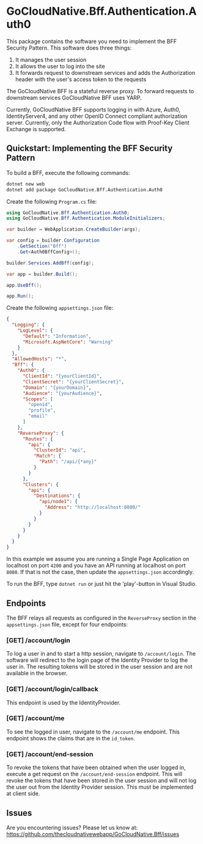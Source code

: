 # GoCloudNative.Bff.Authentication.Auth0

This package contains the software you need to implement the BFF Security Pattern. This software does three things:

1. It manages the user session
2. It allows the user to log into the site
3. It forwards request to downstream services and adds the Authorization header with the user's access token to the requests

The GoCloudNative BFF is a stateful reverse proxy. To forward requests to downstream services GoCloudNative BFF uses YARP.

Currently, GoCloudNative BFF supports logging in with Azure, Auth0, IdentityServer4, and any other OpenID Connect compliant authorization server. Currently, only the Authorization Code flow with Proof-Key Client Exchange is supported.

## Quickstart: Implementing the BFF Security Pattern

To build a BFF, execute the following commands:

```bash
dotnet new web
dotnet add package GoCloudNative.Bff.Authentication.Auth0
```

Create the following `Program.cs` file:

```csharp
using GoCloudNative.Bff.Authentication.Auth0;
using GoCloudNative.Bff.Authentication.ModuleInitializers;

var builder = WebApplication.CreateBuilder(args);

var config = builder.Configuration
    .GetSection("Bff")
    .Get<Auth0BffConfig>();

builder.Services.AddBff(config);

var app = builder.Build();

app.UseBff();

app.Run();
```

Create the following `appsettings.json` file:

```json
{
  "Logging": {
    "LogLevel": {
      "Default": "Information",
      "Microsoft.AspNetCore": "Warning"
    }
  },
  "AllowedHosts": "*",
  "Bff": {
    "Auth0": {
      "ClientId": "{yourClientId}",
      "ClientSecret": "{yourClientSecret}",
      "Domain": "{yourDomain}",
      "Audience": "{yourAudience}",
      "Scopes": [
        "openid",
        "profile",
        "email"
      ]
    },
    "ReverseProxy": {
      "Routes": {
        "api": {
          "ClusterId": "api",
          "Match": {
            "Path": "/api/{*any}"
          }
        }
      },
      "Clusters": {
        "api": {
          "Destinations": {
            "api/node1": {
              "Address": "http://localhost:8080/"
            }
          }
        }
      }
    }
  }
}
```

In this example we assume you are running a Single Page Application on localhost on port `4200` and you have an API running at localhost on port `8080`. If that is not the case, then update the `appsettings.json` accordingly.

To run the BFF, type `dotnet run` or just hit the 'play'-button in Visual Studio.

## Endpoints

The BFF relays all requests as configured in the `ReverseProxy` section in the `appsettings.json` file, except for four endpoints:

### [GET] /account/login
To log a user in and to start a http session, navigate to `/account/login`. The software will redirect to the login page of the Identity Provider to log the user in. The resulting tokens will be stored in the user session and are not available in the browser.

### [GET] /account/login/callback
This endpoint is used by the IdentityProvider.

### [GET] /account/me
To see the logged in user, navigate to the `/account/me` endpoint. This endpoint shows the claims that are in the `id_token`.

### [GET] /account/end-session
To revoke the tokens that have been obtained when the user logged in, execute a get request on the `/account/end-session` endpoint. This will revoke the tokens that have been stored in the user session and will not log the user out from the Identity Provider session. This must be implemented at client side.

## Issues

Are you encountering issues? Please let us know at: https://github.com/thecloudnativewebapp/GoCloudNative.Bff/issues